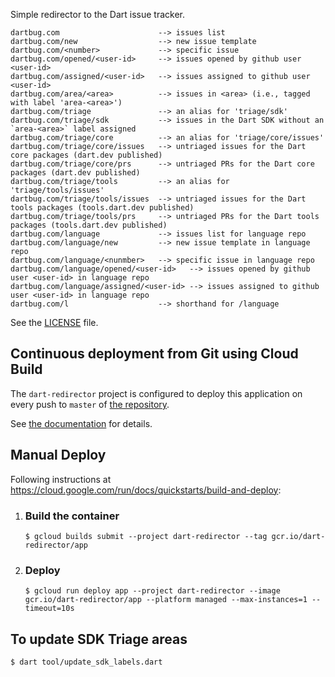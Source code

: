 Simple redirector to the Dart issue tracker.

    dartbug.com                      --> issues list
    dartbug.com/new                  --> new issue template
    dartbug.com/<number>             --> specific issue
    dartbug.com/opened/<user-id>     --> issues opened by github user <user-id>
    dartbug.com/assigned/<user-id>   --> issues assigned to github user <user-id>
    dartbug.com/area/<area>          --> issues in <area> (i.e., tagged with label 'area-<area>')
    dartbug.com/triage               --> an alias for 'triage/sdk'
    dartbug.com/triage/sdk           --> issues in the Dart SDK without an `area-<area>` label assigned
    dartbug.com/triage/core          --> an alias for 'triage/core/issues'
    dartbug.com/triage/core/issues   --> untriaged issues for the Dart core packages (dart.dev published)
    dartbug.com/triage/core/prs      --> untriaged PRs for the Dart core packages (dart.dev published)
    dartbug.com/triage/tools         --> an alias for 'triage/tools/issues'
    dartbug.com/triage/tools/issues  --> untriaged issues for the Dart tools packages (tools.dart.dev published)
    dartbug.com/triage/tools/prs     --> untriaged PRs for the Dart tools packages (tools.dart.dev published)
    dartbug.com/language             --> issues list for language repo
    dartbug.com/language/new         --> new issue template in language repo
    dartbug.com/language/<nunmber>   --> specific issue in language repo
    dartbug.com/language/opened/<user-id>   --> issues opened by github user <user-id> in language repo
    dartbug.com/language/assigned/<user-id> --> issues assigned to github user <user-id> in language repo
    dartbug.com/l                    --> shorthand for /language

See the [LICENSE](LICENSE) file.

## Continuous deployment from Git using Cloud Build

The `dart-redirector` project is configured to deploy this application on every
push to `master` of [the repository](https://github.com/dart-lang/dartbug.com).

See
[the documentation](https://cloud.google.com/run/docs/continuous-deployment-with-cloud-build)
for details.

## Manual Deploy

Following instructions at https://cloud.google.com/run/docs/quickstarts/build-and-deploy:

1. ### Build the container

    ```console
    $ gcloud builds submit --project dart-redirector --tag gcr.io/dart-redirector/app
    ```

1. ### Deploy

    ```console
    $ gcloud run deploy app --project dart-redirector --image gcr.io/dart-redirector/app --platform managed --max-instances=1 --timeout=10s
    ```

## To update SDK Triage areas

```console
$ dart tool/update_sdk_labels.dart
```

